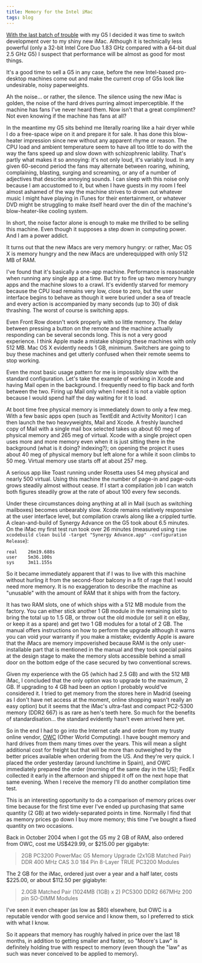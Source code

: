 ```yaml
---
title: Memory for the Intel iMac
tags: blog
---
```


[With the last batch of trouble](http://wincent.com/a/about/wincent/weblog/archives/2006/05/involuntary_reb_1.php) with my G5 I decided it was time to switch development over to my shiny new iMac. Although it is technically less powerful (only a 32-bit Intel Core Duo 1.83 GHz compared with a 64-bit dual 2.5 GHz G5) I suspect that performance will be almost as good for most things.

It's a good time to sell a G5 in any case, before the new Intel-based pro-desktop machines come out and make the current crop of G5s look like undesirable, noisy paperweights.

Ah the noise... or rather, the silence. The silence using the new iMac is golden, the noise of the hard drives purring almost imperceptible. If the machine has fans I've never heard them. Now isn't that a great compliment? Not even knowing if the machine has fans at all?

In the meantime my G5 sits behind me literally roaring like a hair dryer while I do a free-space wipe on it and prepare it for sale. It has done this blow-heater impression since new without any apparent rhyme or reason. The CPU load and ambient temperature seem to have all too little to do with the way the fans speed up and slow down with schizophrenic lability. That's partly what makes it so annoying: it's not only loud, it's variably loud. In any given 60-second period the fans may alternate between roaring, whining, complaining, blasting, surging and screaming, or any of a number of adjectives that describe annoying sounds. I can sleep with this noise only because I am accustomed to it, but when I have guests in my room I feel almost ashamed of the way the machine strives to drown out whatever music I might have playing in iTunes for their entertainment, or whatever DVD might be struggling to make itself heard over the din of the machine's blow-heater-like cooling system.

In short, the noise factor alone is enough to make me thrilled to be selling this machine. Even though it supposes a step down in computing power. And I am a power addict.

It turns out that the new iMacs are very memory hungry: or rather, Mac OS X is memory hungry and the new iMacs are underequipped with only 512 MB of RAM.

I've found that it's basically a one-app machine. Performance is reasonable when running any single app at a time. But try to fire up two memory hungry apps and the machine slows to a crawl. It's evidently starved for memory because the CPU load remains very low, close to zero, but the user interface begins to behave as though it were buried under a sea of treacle and every action is accompanied by many seconds (up to 30) of disk thrashing. The worst of course is switching apps.

Even Front Row doesn't work properly with so little memory. The delay between pressing a button on the remote and the machine actually responding can be several seconds long. This is not a very good experience. I think Apple made a mistake shipping these machines with only 512 MB. Mac OS X evidently needs 1 GB, minimum. Switchers are going to buy these machines and get utterly confused when their remote seems to stop working.

Even the most basic usage pattern for me is impossibly slow with the standard configuration. Let's take the example of working in Xcode and having Mail open in the background. I frequently need to flip back and forth between the two. Firing up Mail only when I need it is not a viable option because I would spend half the day waiting for it to load.

At boot time free physical memory is immediately down to only a few meg. With a few basic apps open (such as TextEdit and Activity Monitor) I can then launch the two heavyweights, Mail and Xcode. A freshly launched copy of Mail with a single mail box selected takes up about 60 meg of physical memory and 265 meg of virtual. Xcode with a single project open uses more and more memory even when it is just sitting there in the background (what is it doing? indexing?); on opening the project it uses about 40 meg of physical memory but left alone for a while it soon climbs to 50 meg. Virtual memory use starts off at about 257 meg.

A serious app like Toast running under Rosetta uses 54 meg physical and nearly 500 virtual. Using this machine the number of page-in and page-outs grows steadily almost without cease. If I start a compilation job I can watch both figures steadily grow at the rate of about 100 every few seconds.

Under these circumstances doing anything at all in Mail (such as switching mailboxes) becomes unbearably slow. Xcode remains relatively responsive at the user interface level, but compilation crawls along like a crippled turtle. A clean-and-build of Synergy Advance on the G5 took about 6.5 minutes. On the iMac my first test run took over 26 minutes (measured using `time xcodebuild clean build -target "Synergy Advance.app" -configuration Release`):

    real    26m19.688s
    user    5m36.100s
    sys     3m11.155s

So it became immediately apparent that if I was to live with this machine without hurling it from the second-floor balcony in a fit of rage that I would need more memory. It is no exaggeration to describe the machine as "unusable" with the amount of RAM that it ships with from the factory.

It has two RAM slots, one of which ships with a 512 MB module from the factory. You can either stick another 1 GB module in the remaining slot to bring the total up to 1.5 GB, or throw out the old module (or sell it on eBay, or keep it as a spare) and get two 1 GB modules for a total of 2 GB. The manual offers instructions on how to perform the upgrade although it warns you can void your warranty if you make a mistake; evidently Apple is aware that the iMacs are memory impoverished because RAM is the only user-installable part that is mentioned in the manual and they took special pains at the design stage to make the memory slots accessible behind a small door on the bottom edge of the case secured by two conventional screws.

Given my experience with the G5 (which had 2.5 GB) and with the 512 MB iMac, I concluded that the only option was to upgrade to the maximum, 2 GB. If upgrading to 4 GB had been an option I probably would've considered it. I tried to get memory from the stores here in Madrid (seeing as I don't have net access at the moment, online shopping wasn't really an easy option) but it seems that the iMac's ultra-fast and compact PC2-5300 memory (DDR2 667) is as rare as hen's teeth here. So much for the benefits of standardisation... the standard evidently hasn't even arrived here yet.

So in the end I had to go into the Internet cafe and order from my trusty online vendor, [OWC](http://macsales.com/) (Other World Computing). I have bought memory and hard drives from them many times over the years. This will mean a slight additional cost for freight but that will be more than outweighed by the better prices available when ordering from the US. And they're very quick. I placed the order yesterday (around lunchtime in Spain), and OWC immediately prepared the order (morning of the same day in the US); FedEx collected it early in the afternoon and shipped it off on the next hope that same evening. When I receive the memory I'll do another compilation time test.

This is an interesting opportunity to do a comparison of memory prices over time because for the first time ever I've ended up purchasing that same quantity (2 GB) at two widely-separated points in time. Normally I find that as memory prices go down I buy more memory; this time I've bought a fixed quantity on two occasions.

Back in October 2004 when I got the G5 my 2 GB of RAM, also ordered from OWC, cost me US$429.99, or $215.00 per gigabyte:

> 2GB PC3200 PowerMac G5 Memory Upgrade (2x1GB Matched Pair) DDR 400 MHz CAS 3.0 184 Pin 8-Layer TRUE PC3200 Modules

The 2 GB for the iMac, ordered just over a year and a half later, costs $225.00, or about $112.50 per gigiabyte:

> 2.0GB Matched Pair (1024MB (1GB) x 2) PC5300 DDR2 667MHz 200 pin SO-DIMM Modules

I've seen it even cheaper (as low as \$80) elsewhere, but OWC is a reputable vendor with good service and I know them, so I preferred to stick with what I know.

So it appears that memory has roughly halved in price over the last 18 months, in addition to getting smaller and faster, so "Moore's Law" is definitely holding true with respect to memory (even though the "law" as such was never conceived to be applied to memory).
